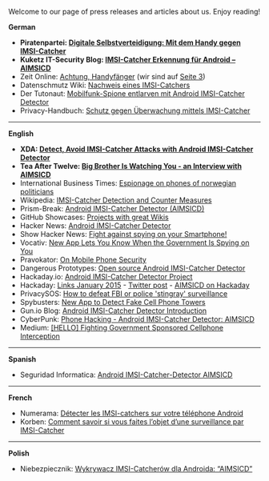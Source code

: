 Welcome to our page of press releases and articles about us. Enjoy reading!

**German**

* **Piratenpartei: [Digitale Selbstverteidigung: Mit dem Handy gegen IMSI-Catcher](https://www.piratenpartei.de/2014/11/15/digitale-selbstverteidigung-mit-dem-handy-gegen-imsi-catcher/)**
* **Kuketz IT-Security Blog: [IMSI-Catcher Erkennung für Android – AIMSICD](http://www.kuketz-blog.de/imsi-catcher-erkennung-fuer-android-aimsicd/)**
* Zeit Online: [Achtung, Handyfänger](http://www.zeit.de/digital/mobil/2014-09/mobilfunk-imsi-catcher-handy/) (wir sind auf [Seite 3](http://www.zeit.de/digital/mobil/2014-09/mobilfunk-imsi-catcher-handy/seite-3))
* Datenschmutz Wiki: [Nachweis eines IMSI-Catchers](http://www.datenschmutz.de/moin/IMSI-Catcher#Nachweis_eines_IMSI-Catchers)
* Der Tutonaut: [Mobilfunk-Spione entlarven mit Android IMSI-Catcher Detector](http://www.tutonaut.de/tipp-mobilfunk-spione-entlarven-mit-android-imsi-catcher-detector.html)
* Privacy-Handbuch: [Schutz gegen Überwachung mittels IMSI-Catcher](https://privacy-handbuch.de/handbuch_75.htm)

---

**English**

* **XDA: [Detect, Avoid IMSI-Catcher Attacks with Android IMSI-Catcher Detector](http://www.xda-developers.com/android/detect-avoid-imsi-catcher-attacks-with-imsi-catcher-detector/)**
* **Tea After Twelve: [Big Brother Is Watching You - an Interview with AIMSICD](http://www.tea-after-twelve.com/all-issues/issue-02/issue-02-overview/chapter2/big-brother-is-watching-you/)**
* International Business Times: [Espionage on phones of norwegian politicians](http://www.ibtimes.co.uk/newspaper-discovers-someone-listening-norwegian-politicians-phone-calls-1479385)
* Wikipedia: [IMSI-Catcher Detection and Counter Measures](http://en.m.wikipedia.org/wiki/IMSI-catcher#Detection_and_counter_measures)
* Prism-Break: [Android IMSI-Catcher Detector (AIMSICD)](http://prism-break.org/en/projects/android-imsi-catcher-detector-aimsicd/)
* GitHub Showcases: [Projects with great Wikis](https://github.com/showcases/projects-with-great-wikis)
* Hacker News: [Android IMSI-Catcher Detector](https://news.ycombinator.com/item?id=8111089)
* Show Hacker News: [Fight against spying on your Smartphone!](https://news.ycombinator.com/item?id=8581086)
* Vocativ: [New App Lets You Know When the Government Is Spying on You](http://www.vocativ.com/usa/nat-sec/aimsicd/)
* Pravokator: [On Mobile Phone Security](https://pravokator.si/index.php/2014/06/02/on-mobile-phone-security/)
* Dangerous Prototypes: [Open source Android IMSI-Catcher Detector](http://dangerousprototypes.com/2015/01/09/open-source-android-imsi-catcher-detector/)
* Hackaday.io: [Android IMSI-Catcher Detector Project](https://hackaday.io/project/3824-android-imsi-catcher-detector)
* Hackaday: [Links January 2015](http://hackaday.com/2015/01/11/hackaday-links-january-11-2015/) - [Twitter post](https://twitter.com/HackadayPrize/status/554674466589265920) - [AIMSICD on Hackaday](https://hackaday.io/project/3824-android-imsi-catcher-detector)
* PrivacySOS: [How to defeat FBI or police 'stingray' surveillance](http://privacysos.org/node/1637)
* Spybusters: [New App to Detect Fake Cell Phone Towers](http://spybusters.blogspot.de/2014/11/new-app-to-detect-fake-cell-phone-towers.html)
* Gun.io Blog: [Android IMSI-Catcher Detector Introduction](https://gun.io/blog/android-imsi-catcher-detector/)
* CyberPunk: [Phone Hacking - Android IMSI-Catcher Detector: AIMSICD](http://n0where.net/imsi-catcher-aimsicd/)
* Medium: [[HELLO] Fighting Government Sponsored Cellphone Interception](https://medium.com/@tiwaryshailesh/hello-fighting-government-sponsored-cellphone-interception-5d90c2664042#.l3zdemyzz)

---

**Spanish**

* Seguridad Informatica: [Android IMSI-Catcher-Detector AIMSICD](http://seguridadinformatica.ga/android-imsi-catcher-detector-aimsicd/)

---

**French**

* Numerama: [Détecter les IMSI-catchers sur votre téléphone Android](http://www.numerama.com/magazine/32763-detecter-les-imsi-catchers-sur-votre-telephone-android.html)
* Korben: [Comment savoir si vous faites l’objet d’une surveillance par IMSI-Catcher](http://korben.info/detecter-imsi-catcher.html)

---

**Polish**

* Niebezpiecznik: [Wykrywacz IMSI-Catcherów dla Androida: “AIMSICD”](http://niebezpiecznik.pl/post/wykrywacz-imsi-catcherow-dla-androida-aimsicd/)